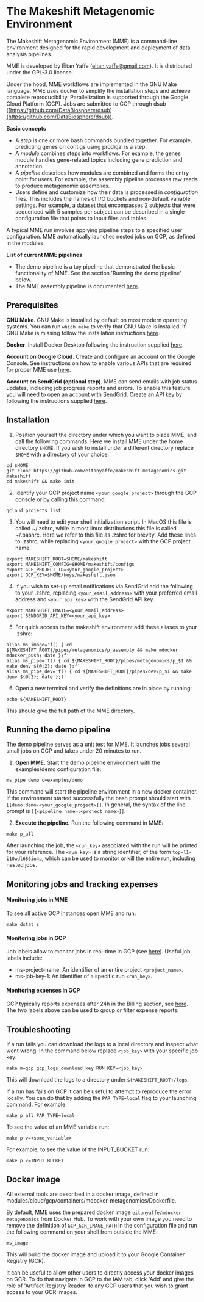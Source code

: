# The Makeshift Metagenomic Environment

The Makeshift Metagenomic Environment (MME) is a command-line environment designed for the rapid development and deployment of data analysis pipelines. 

MME is developed by Eitan Yaffe (eitan.yaffe@gmail.com). It is distributed under the GPL-3.0 license.

Under the hood, MME workflows are implemented in the GNU Make language. MME uses docker to simplify the installation steps and achieve complete reproducibility. Parallelization is supported through the Google Cloud Platform (GCP). Jobs are submitted to GCP through dsub ([https://github.com/DataBiosphere/dsub](https://github.com/DataBiosphere/dsub)).

**Basic concepts**

* A *step* is one or more bash commands bundled together. For example, predicting genes on contigs using prodigal is a step. 
* A *module* combines steps into workflows. For example, the genes module handles gene-related topics including gene prediction and annotation.
* A *pipeline* describes how modules are combined and forms the entry point for users. For example, the assembly pipeline processes raw reads to produce metagenomic assemblies.
* Users define and customize how their data is processed in *configuration* files. This includes the names of I/O buckets and non-default variable settings. For example, a dataset that encompasses 2 subjects that were sequenced with 5 samples per subject can be described in a single configuration file that points to input files and tables.

A typical MME run involves applying pipeline steps to a specified user configuration. MME automatically launches nested jobs on GCP, as defined in the modules.

**List of current MME pipelines**

* The demo pipeline is a toy pipeline that demonstrated the basic functionality of MME. See the section 'Running the demo pipeline' below.
* The MME assembly pipeline is documented [here](docs/assembly_pipeline.md).

## Prerequisites

**GNU Make**. GNU Make is installed by default on most modern operating systems. You can run `which make` to verify that GNU Make is installed. If GNU Make is missing follow the installation instructions [here](https://www.gnu.org/software/software.html). 

**Docker**. Install Docker Desktop following the instruction supplied [here](https://docs.docker.com/engine/install/).

**Account on Google Cloud**. Create and configure an account on the Google Console. See instructions on how to enable various APIs that are required for proper MME use [here](docs/GCP.md). 

**Account on SendGrid (optional step)**. MME can send emails with job status updates, including job progress reports and errors. To enable this feature you will need to open an account with [SendGrid](https://signup.sendgrid.com/). Create an API key by following the instructions supplied [here](https://docs.sendgrid.com/ui/account-and-settings/api-keys).

## Installation

1) Position yourself the directory under which you want to place MME, and call the following commands. Here we install MME under the home directory `$HOME`. If you wish to install under a different directory replace `$HOME` with a directory of your choice. 

```
cd $HOME
git clone https://github.com/eitanyaffe/makeshift-metagenomics.git makeshift
cd makeshift && make init
```

2) Identify your GCP project name `<your_google_project>` through the GCP console or by calling this command:

```
gcloud projects list
```

3) You will need to edit your shell initialization script. In MacOS this file is called ~/.zshrc, while in most linux distributions this file is called ~/.bashrc. Here we refer to this file as .zshrc for brevity. Add these lines to .zshrc, while replacing `<your_google_project>` with the GCP project name.

```
export MAKESHIFT_ROOT=$HOME/makeshift
export MAKESHIFT_CONFIG=$HOME/makeshift/configs
export GCP_PROJECT_ID=<your_google_project>
export GCP_KEY=$HOME/keys/makeshift.json
```

4) If you wish to set-up email notifications via SendGrid add the following to your .zshrc, replacing `<your_email_address>` with your preferred email address and `<your_api_key>` with the SendGrid API key.

```
export MAKESHIFT_EMAIL=<your_email_address>
export SENDGRID_API_KEY=<your_api_key>
```

5) For quick access to the makeshift environment add these aliases to your .zshrc:

```
alias ms_image='f() { cd ${MAKESHIFT_ROOT}/pipes/metagenomics/p_assembly && make mdocker mdocker_push; date };f'
alias ms_pipe='f() { cd ${MAKESHIFT_ROOT}/pipes/metagenomics/p_$1 && make denv ${@:2}; date };f'
alias ms_pipe_dev='f() { cd ${MAKESHIFT_ROOT}/pipes/dev/p_$1 && make denv ${@:2}; date };f'
```

6) Open a new terminal and verify the definitions are in place by running:

```
echo ${MAKESHIFT_ROOT}
```
This should give the full path of the MME directory. 

## Running the demo pipeline

The demo pipeline serves as a unit test for MME. It launches jobs several small jobs on GCP and takes under 20 minutes to run.

1) **Open MME.** Start the demo pipeline environment with the examples/demo configuration file:

```
ms_pipe demo c=examples/demo
```

This command will start the pipeline environment in a new docker container. If the environment started successfully the bash prompt should start with `[[demo:demo-<your_google_project>]]`. In general, the syntax of the line prompt is `[[<pipeline_name>:<project_name>]]`. 

2) **Execute the pipeline.** Run the following command in MME:

```
make p_all
```

After launching the job, the `<run_key>` associated with the run will be printed for your reference. The `<run_key>` is a string identifier, of the form `top-l1-i10wdl686in4p`, which can be used to monitor or kill the entire run, including nested jobs.

## Monitoring jobs and tracking expenses

#### Monitoring jobs in MME

To see all active GCP instances open MME and run:

```
make dstat_s
```

#### Monitoring jobs in GCP

Job labels allow to monitor jobs in real-time in GCP (see [here](https://cloud.google.com/monitoring/docs/monitoring-overview)). Useful job labels include:

* ms-project-name: An identifier of an entire project `<project_name>`.
* ms-job-key-1: An identifier of a specific run `<run_key>`.

#### Monitoring expenses in GCP

GCP typically reports expenses after 24h in the Billing section, see [here](https://cloud.google.com/billing/docs/reports). The two labels above can be used to group or filter expense reports.


## Troubleshooting

If a run fails you can download the logs to a local directory and inspect what went wrong. In the command below replace `<job_key>` with your specific job key:

```
make m=gcp gcp_logs_download_key RUN_KEY=<job_key>
```

This will download the logs to a directory under `$(MAKESHIFT_ROOT)/logs`. 

If a run has fails on GCP it can be useful to attempt to reproduce the error locally. You can do that by adding the ```PAR_TYPE=local``` flag to your launching command. For example:

```
make p_all PAR_TYPE=local
```

To see the value of an MME variable run:
```
make p v=<some_variable>
```

For example, to see the value of the INPUT_BUCKET run:
```
make p v=INPUT_BUCKET
```

## Docker image

All external tools are described in a docker image, defined in modules/cloud/gcp/containers/mdocker-metagenomics/Dockerfile.

By default, MME uses the prepared docker image `eitanyaffe/mdocker-metagenomics` from Docker Hub. To work with your own image you need to remove the definition of `GCP_GCR_IMAGE_PATH` in the configuration file and run the following command on your shell from outside the MME:

```
ms_image
```

This will build the docker image and upload it to your Google Container Registry (GCR).

It can be useful to allow other users to directly access your docker images on GCR. To do that navigate in GCP to the IAM tab, click 'Add' and give the role of 'Artifact Registry Reader' to any GCP users that you wish to grant access to your GCR images.
